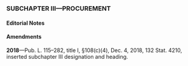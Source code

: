 ### SUBCHAPTER III—PROCUREMENT ###

#### **Editorial Notes** ####

#### Amendments ####

**2018**—Pub. L. 115–282, title I, §108(c)(4), Dec. 4, 2018, 132 Stat. 4210, inserted subchapter III designation and heading.